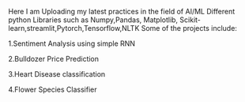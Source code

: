 Here I am Uploading my latest practices in the field of AI/ML
Different python Libraries such as Numpy,Pandas, Matplotlib, Scikit-learn,streamlit,Pytorch,Tensorflow,NLTK
Some of the projects include:

1.Sentiment Analysis using simple RNN

2.Bulldozer Price Prediction

3.Heart Disease classification

4.Flower Species Classifier

